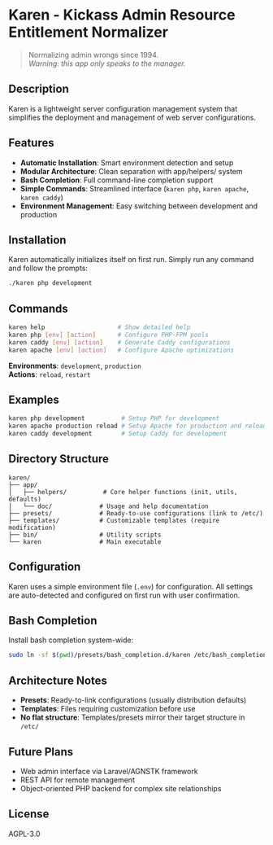 # Karen - Kickass Admin Resource Entitlement Normalizer

> Normalizing admin wrongs since 1994.  
> *Warning: this app only speaks to the manager.*

## Description

Karen is a lightweight server configuration management system that simplifies the deployment and management of web server configurations.

## Features

- **Automatic Installation**: Smart environment detection and setup
- **Modular Architecture**: Clean separation with app/helpers/ system  
- **Bash Completion**: Full command-line completion support
- **Simple Commands**: Streamlined interface (`karen php`, `karen apache`, `karen caddy`)
- **Environment Management**: Easy switching between development and production

## Installation

Karen automatically initializes itself on first run. Simply run any command and follow the prompts:

```bash
./karen php development
```

## Commands

```bash
karen help                    # Show detailed help
karen php [env] [action]      # Configure PHP-FPM pools
karen caddy [env] [action]    # Generate Caddy configurations  
karen apache [env] [action]   # Configure Apache optimizations
```

**Environments**: `development`, `production`  
**Actions**: `reload`, `restart`

## Examples

```bash
karen php development          # Setup PHP for development
karen apache production reload # Setup Apache for production and reload
karen caddy development        # Setup Caddy for development
```

## Directory Structure

```
karen/
├── app/
│   ├── helpers/          # Core helper functions (init, utils, defaults)
│   └── doc/             # Usage and help documentation
├── presets/             # Ready-to-use configurations (link to /etc/)
├── templates/           # Customizable templates (require modification)
├── bin/                 # Utility scripts
└── karen                # Main executable
```

## Configuration

Karen uses a simple environment file (`.env`) for configuration. All settings are auto-detected and configured on first run with user confirmation.

## Bash Completion

Install bash completion system-wide:

```bash
sudo ln -sf $(pwd)/presets/bash_completion.d/karen /etc/bash_completion.d/karen
```

## Architecture Notes

- **Presets**: Ready-to-link configurations (usually distribution defaults)
- **Templates**: Files requiring customization before use  
- **No flat structure**: Templates/presets mirror their target structure in `/etc/`

## Future Plans

- Web admin interface via Laravel/AGNSTK framework
- REST API for remote management  
- Object-oriented PHP backend for complex site relationships

## License

AGPL-3.0
